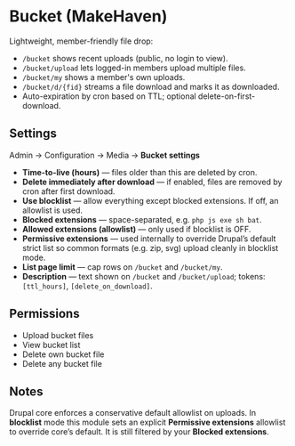 # Bucket (MakeHaven)

Lightweight, member-friendly file drop:
- `/bucket` shows recent uploads (public, no login to view).
- `/bucket/upload` lets logged-in members upload multiple files.
- `/bucket/my` shows a member's own uploads.
- `/bucket/d/{fid}` streams a file download and marks it as downloaded.
- Auto-expiration by cron based on TTL; optional delete-on-first-download.

## Settings
Admin → Configuration → Media → **Bucket settings**

- **Time-to-live (hours)** — files older than this are deleted by cron.
- **Delete immediately after download** — if enabled, files are removed by cron after first download.
- **Use blocklist** — allow everything except blocked extensions. If off, an allowlist is used.
- **Blocked extensions** — space-separated, e.g. `php js exe sh bat`.
- **Allowed extensions (allowlist)** — only used if blocklist is OFF.
- **Permissive extensions** — used internally to override Drupal’s default strict list so common formats (e.g. zip, svg) upload cleanly in blocklist mode.
- **List page limit** — cap rows on `/bucket` and `/bucket/my`.
- **Description** — text shown on `/bucket` and `/bucket/upload`; tokens: `[ttl_hours]`, `[delete_on_download]`.

## Permissions
- Upload bucket files
- View bucket list
- Delete own bucket file
- Delete any bucket file

## Notes
Drupal core enforces a conservative default allowlist on uploads. In **blocklist** mode this module sets an explicit **Permissive extensions** allowlist to override core’s default. It is still filtered by your **Blocked extensions**.
